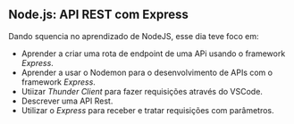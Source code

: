 ## Node.js: API REST com Express

Dando squencia  no aprendizado de NodeJS, esse dia teve foco em:
- Aprender a criar uma rota de endpoint de uma APi usando o framework _Express_.
- Aprender a usar o Nodemon para o desenvolvimento de APIs com o framework _Express_.
- Utiizar _Thunder Client_ para fazer requisições através do VSCode.
- Descrever uma API Rest.
- Utilizar o _Express_ para receber e tratar requisições com parâmetros.